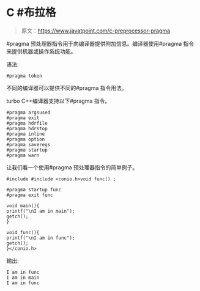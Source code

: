 # C #布拉格

> 原文：<https://www.javatpoint.com/c-preprocessor-pragma>

#pragma 预处理器指令用于向编译器提供附加信息。编译器使用#pragma 指令来提供机器或操作系统功能。

语法:

```
#pragma token

```

不同的编译器可以提供不同的#pragma 指令用法。

turbo C++编译器支持以下#pragma 指令。

```
#pragma argsused
#pragma exit
#pragma hdrfile
#pragma hdrstop
#pragma inline
#pragma option
#pragma saveregs
#pragma startup
#pragma warn

```

让我们看一个使用#pragma 预处理器指令的简单例子。

```
#include #include <conio.h>void func() ;

#pragma startup func
#pragma exit func

void main(){
printf("\nI am in main");
getch();
}

void func(){
printf("\nI am in func");
getch();
}</conio.h> 
```

输出:

```
I am in func
I am in main
I am in func

```
